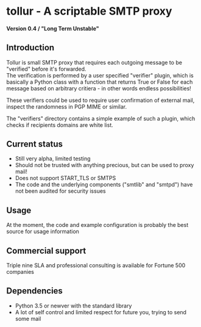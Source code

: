 # tollur - A scriptable SMTP proxy
#### Version 0.4 / "Long Term Unstable"

## Introduction
Tollur is small SMTP proxy that requires each outgoing message to be "verified" before it's forwarded.  
The verification is performed by a user specified "verifier" plugin, which is basically a Python class with a function that returns True or False for each message based on arbitrary critiera - in other words endless possibilities!

These verifiers could be used to require user confirmation of external mail, inspect the randomness in PGP MIME or similar.  

The "verifiers" directory contains a simple example of such a plugin, which checks if recipients domains are white list.  


## Current status
- Still very alpha, limited testing
- Should not be trusted with anything precious, but can be used to proxy mail!
- Does not support START_TLS or SMTPS
- The code and the underlying components ("smtlib" and "smtpd") have not been audited for security issues


## Usage
At the moment, the code and example configuration is probably the best source for usage information


## Commercial support
Triple nine SLA and professional consulting is available for Fortune 500 companies


## Dependencies
- Python 3.5 or newver with the standard library
- A lot of self control and limited respect for future you, trying to send some mail
